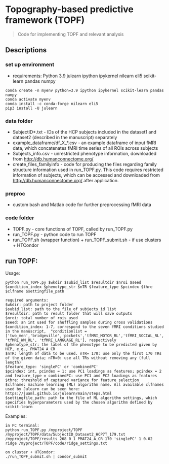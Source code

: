 # Topography-based predictive framework (TOPF)
>Code for implementing TOPF and relevant analysis

## Descriptions


### set up environment

* requirements: Python 3.9 julearn ipython ipykernel nilearn eli5 scikit-learn pandas numpy

```
conda create -n myenv python=3.9 ipython ipykernel scikit-learn pandas numpy
conda activate myenv
conda install -c conda-forge nilearn eli5 
pip3 install -U julearn
```

### data folder
* SubjectID*.txt - IDs of the HCP subjects included in the dataset1 and dataset2 (described in the manuscript) separately
* example_dataframe/df_X_*.csv - an example dataframe of input fMRI data, which concatenates fMRI time series of all ROIs across subjects
* Subjects_info.csv - unrestricted phenotype information, downloaded from http://db.humanconnectome.org/
* create_files_familyinfo - code for producing the files regarding family structure information used in run_TOPF.py. This code requires restricted information of subjects, which can be accessed and downloaded from http://db.humanconnectome.org/ after application.

### preproc 
* custom bash and Matlab code for further preprocessing fMRI data

### code folder
* TOPF.py - core functions of TOPF, called by run_TOPF.py
* run_TOPF.py - python code to run TOPF
* run_TOPF.sh (wrapper function) + run_TOPF_submit.sh - if use clusters + HTCondor

## run TOPF:

Usage:
```
python run_TOPF.py $wkdir $subid_list $resultdir $nroi $seed $condition_index $phenotype_str $nTR $feature_type $pcindex $thre $clfname $settingfile_path

required arguments:
$wkdir: path to project folder
$subid_list: path to the file of subjects id list
$resultdir: path to result folder that will save outputs
$nroi: total number of rois used
$seed: an int used for shuffling samples during cross validations
$condition_index: 1-7, correspond to the seven fMRI conditions studied in the manuscript,  "conditionlist = ['two_men','bridgeville','pockets','tfMRI_MOTOR_RL','tfMRI_SOCIAL_RL', 'tfMRI_WM_RL', 'tfMRI_LANGUAGE_RL'], respectively
$phenotype_str: the label of the phenotype to be predicted given by HCP, e.g., PMAT24_A_CR
$nTR: length of data to be used. nTR= 170: use only the first 170 TRs of the given data; nTR=0: use all TRs without removing any (full length)
$feature_type: 'singlePC' or 'combinedPC'
$pcindex: int, pcindex = 1: use PC1 loadings as features; pcindex = 2 and feature_type = combinedPC: use PC1 and PC2 loadings as features
$thre: threshold of captured variance for feature selection
$clfname: machine learning (ML) algorithm name. All available clfnames used by Julearn can be seen here: https://juaml.github.io/julearn/main/steps.html
$settingfile_path: path to the file of ML algorithm settings, which specifies hyperparameters used by the chosen algorithm defined by scikit-learn
```
Examples:

```
in PC terminal:
python run_TOPF.py /myproject/TOPF /myproject/TOPF/data/SubjectID_Dataset2_HCP7T_179.txt /myproject/TOPF/results 268 0 1 PMAT24_A_CR 170 'singlePC' 1 0.02 ridge /myproject/TOPF/code/ridge_settings.txt

on cluster + HTCondor:
./run_TOPF_submit.sh | condor_submit
```




